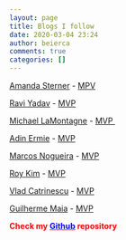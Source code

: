 ```yaml
---
layout: page
title: Blogs I follow
date: 2020-03-04 23:24
author: beierca
comments: true
categories: []
---
```

<a href="https://twitter.com/amandassterner" target="_blank" rel="noopener">Amanda Sterner</a> - <a href="https://mvp.microsoft.com/en-us/PublicProfile/5003650?fullName=Amanda%20Sterner" target="_blank" rel="noopener">MPV</a>

<a href="https://scomandothergeekystuff.com/">Ravi Yadav</a> - <a href="https://mvp.microsoft.com/en-us/PublicProfile/5002189?fullName=Ravi%20Yadav">MVP</a>

<a href="https://o365eh.com/">Michael LaMontagne</a> - <a href="https://mvp.microsoft.com/en-us/PublicProfile/5000449?fullName=Michael%20LaMontagne">MVP </a>

<a href="https://adinermie.com/">Adin Ermie</a> - <a href="https://mvp.microsoft.com/en-us/PublicProfile/5001195?fullName=Adin%20%20Ermie">MVP</a>

<a href="https://www.linkedin.com/in/mdnoga/">Marcos Nogueira</a> - <a href="https://mvp.microsoft.com/en-us/PublicProfile/5000436?fullName=Marcos%20Nogueira">MVP</a>

<a href="https://roykim.ca" target="_blank" rel="noopener">Roy Kim</a> - <a href="https://mvp.microsoft.com/en-us/PublicProfile/5002669?fullName=Roy%20Kim" target="_blank" rel="noopener">MVP</a>

<a href="https://vladtalkstech.com" target="_blank" rel="noopener">Vlad Catrinescu</a> - <a href="https://mvp.microsoft.com/en-us/PublicProfile/5000399?fullName=Vlad%20Catrinescu" target="_blank" rel="noopener">MVP</a>

<a href="http://guilhermemaia.com" target="_blank" rel="noopener">Guilherme Maia</a> - <a href="https://mvp.microsoft.com/en-us/PublicProfile/5003641?fullName=Guilherme%20Maia" target="_blank" rel="noopener">MVP</a>

<strong><span style="color:#ff0000;">Check my <a style="color:#ff0000;" href="https://github.com/thiagobeier/scripts/blob/master/README.md"><span style="color:#0000ff;">Github</span></a> repository</span></strong>

&nbsp;
